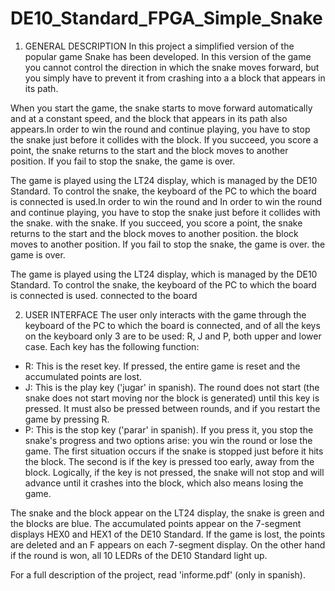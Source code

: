 # DE10_Standard_FPGA_Simple_Snake

1. GENERAL DESCRIPTION
In this project a simplified version of the popular game Snake has been developed. In this version of the game you cannot control the direction in which the snake moves forward, but you simply have to prevent it from crashing into a a block that appears in its path.

When you start the game, the snake starts to move forward automatically and at a constant speed, and the block that appears in its path also appears.In order to win the round and continue playing, you have to stop the snake just before it collides with the block. If you succeed, you score a point, the snake returns to the start and the block moves to another position. If you fail to stop the snake, the game is over.

The game is played using the LT24 display, which is managed by the DE10
Standard. To control the snake, the keyboard of the PC to which the board is connected is used.In order to win the round and
In order to win the round and
continue playing, you have to stop the snake just before it collides with the snake. with the snake. If you succeed, you score a point, the snake returns to the start and the block moves to another position. the block moves to another position. If you fail to stop the snake, the game is over. the game is over.

The game is played using the LT24 display, which is managed by the DE10
Standard. To control the snake, the keyboard of the PC to which the board is connected is used. connected to the board

2. USER INTERFACE
The user only interacts with the game through the keyboard of the PC to which the board is connected, and of all the keys on the keyboard only 3 are to be used: R, J and P, both upper and lower case. Each key has the following function:
- R: This is the reset key. If pressed, the entire game is reset and the accumulated points are lost.
- J: This is the play key ('jugar' in spanish). The round does not start (the snake does not start moving nor the block is generated) until this key is pressed. It must also be pressed between rounds, and if you restart the game by pressing R.
- P: This is the stop key ('parar' in spanish). If you press it, you stop the snake's progress and two options arise: you win the round or lose the game. The first situation occurs if the snake is stopped just before it hits the block. The second is if the key is pressed too early, away from the block. Logically, if the key is not pressed, the snake will not stop and will advance until it crashes into the block, which also means losing the game.

The snake and the block appear on the LT24 display, the snake is green and the blocks are blue. The accumulated points appear on the 7-segment displays HEX0 and HEX1 of the DE10 Standard. If the game is lost, the points are deleted and an F appears on each 7-segment display. On the other hand if the round is won, all 10 LEDRs of the DE10 Standard light up.
 
 For a full description of the project, read 'informe.pdf' (only in spanish).
